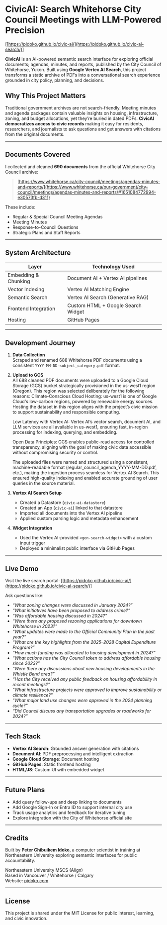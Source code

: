 # CivicAI: Search Whitehorse City Council Meetings with LLM-Powered Precision
[[https://pidoko.github.io/civic-ai/](https://pidoko.github.io/civic-ai-search/)]

**CivicAI** is an AI-powered semantic search interface for exploring official documents; agendas, minutes, and reports, published by the City Council of Whitehorse, Yukon. Built using **Google Vertex AI Search**, this project transforms a static archive of PDFs into a conversational search experience grounded in city policy, planning, and decisions.

## Why This Project Matters

Traditional government archives are not search-friendly. Meeting minutes and agenda packages contain valuable insights on housing, infrastructure, zoning, and budget allocations, yet they’re buried in dated PDFs. **CivicAI democratizes access to civic records** making it easy for residents, researchers, and journalists to ask questions and get answers with citations from the original documents.

---

## Documents Covered

I collected and cleaned **690 documents** from the official Whitehorse City Council archive:

> [https://www.whitehorse.ca/city-council/meetings/agendas-minutes-and-reports/](https://www.whitehorse.ca/our-government/city-council/meetings/agendas-minutes-and-reports/#1651084772994-e30573fb-d311)

These include:
- Regular & Special Council Meeting Agendas
- Meeting Minutes
- Response-to-Council Questions
- Strategic Plans and Staff Reports

---

## System Architecture

| Layer                  | Technology Used                     |
|------------------------|-------------------------------------|
| Embedding & Chunking   | Document AI + Vertex AI pipelines   |
| Vector Indexing        | Vertex AI Matching Engine           |
| Semantic Search        | Vertex AI Search (Generative RAG)   |
| Frontend Integration   | Custom HTML + Google Search Widget  |
| Hosting                | GitHub Pages                        |

---

## Development Journey

1. **Data Collection**  
   Scraped and renamed 688 Whitehorse PDF documents using a consistent `YYYY-MM-DD-subject_category.pdf` format.

2. **Upload to GCS**  
   All 688 cleaned PDF documents were uploaded to a Google Cloud Storage (GCS) bucket strategically provisioned in the us-west1 region (Oregon). This region was selected deliberately for the following reasons:
    Climate-Conscious Cloud Hosting: us-west1 is one of Google Cloud's low-carbon regions, powered by renewable energy sources. Hosting the dataset in this region aligns with the project’s civic mission to support sustainability and responsible computing.

    Low Latency with Vertex AI: Vertex AI’s vector search, document AI, and LLM services are all available in us-west1, ensuring fast, in-region processing for indexing, querying, and embedding.

    Open Data Principles: GCS enables public-read access for controlled transparency, aligning with the goal of making civic data accessible without compromising security or control.

   The uploaded files were named and structured using a consistent, machine-readable format (regular_council_agenda_YYYY-MM-DD.pdf, etc.), making the ingestion process seamless for Vertex AI Search. This ensured high-quality indexing and enabled accurate grounding of user queries in the source material.

3. **Vertex AI Search Setup**  
   - Created a Datastore (`civic-ai-datastore`)
   - Created an App (`civic-ai`) linked to that datastore
   - Imported all documents into the Vertex AI pipeline
   - Applied custom parsing logic and metadata enhancement

4. **Widget Integration**  
   - Used the Vertex AI-provided `<gen-search-widget>` with a custom input trigger
   - Deployed a minimalist public interface via GitHub Pages

---

## Live Demo

Visit the live search portal: [[https://pidoko.github.io/civic-ai/](https://pidoko.github.io/civic-ai-search/)]


Ask questions like:
- _“What zoning changes were discussed in January 2024?”_
- _“What initiatives have been proposed to address crime?”_
- _“Was affordable housing discussed in 2024?”_
- _“Were there any proposed rezoning applications for downtown Whitehorse in 2023?”_
- _“What updates were made to the Official Community Plan in the past year?”_
- _“What are the key highlights from the 2025–2028 Capital Expenditure Program?”_
- _“How much funding was allocated to housing development in 2024?”_
- _“What actions has the City Council taken to address affordable housing since 2023?”_
- _“Were there any discussions about new housing developments in the Whistle Bend area?”_
- _“Has the City received any public feedback on housing affordability in recent meetings?”_
- _"What infrastructure projects were approved to improve sustainability or climate resilience?"_
- _"What major land use changes were approved in the 2024 planning cycle?"_
- _“Did Council discuss any transportation upgrades or roadworks for 2024?”_

---

## Tech Stack

- **Vertex AI Search**: Grounded answer generation with citations
- **Document AI**: PDF preprocessing and intelligent extraction
- **Google Cloud Storage**: Document hosting
- **GitHub Pages**: Static frontend hosting
- **HTML/JS**: Custom UI with embedded widget

---

## Future Plans

- Add query follow-ups and deep linking to documents
- Add Google Sign-In or Entra ID to support internal city use
- Track usage analytics and feedback for iterative tuning
- Explore integration with the City of Whitehorse official site

---

## Credits

Built by **Peter Chibuikem Idoko**, a computer scientist in training at Northeastern University exploring semantic interfaces for public accountability.

Northeastern University MSCS (Align)  
Based in Vancouver / Whitehorse / Calgary  
Website: [pidoko.com](https://pidoko.com)

---

## License

This project is shared under the MIT License for public interest, learning, and civic innovation.

